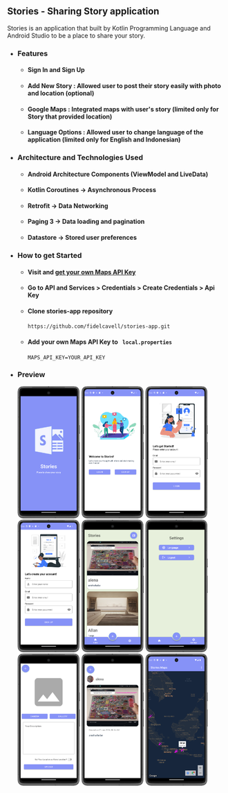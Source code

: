## Stories - Sharing Story application
Stories is an application that built by Kotlin Programming Language and Android Studio to be a place to share your story. 

- ### Features
  - #### Sign In and Sign Up
  - #### Add New Story : Allowed user to post their story easily with photo and location (optional)
  - #### Google Maps : Integrated maps with user's story (limited only for Story that provided location)
  - #### Language Options : Allowed user to change language of the application (limited only for English and Indonesian)
 
- ### Architecture and Technologies Used
  - #### Android Architecture Components (ViewModel and LiveData)
  - #### Kotlin Coroutines -> Asynchronous Process
  - #### Retrofit -> Data Networking
  - #### Paging 3 -> Data loading and pagination
  - #### Datastore -> Stored user preferences
 
- ### How to get Started
  - #### Visit and [get your own Maps API Key](https://console.cloud.google.com/apis/enableflow?apiid=maps-android-backend.googleapis.com&keyType=CLIENT_SIDE_ANDROID&project=charming-shield-422908-v1)
  - #### Go to API and Services > Credentials > Create Credentials > Api Key
  - #### Clone stories-app repository
    ````
    https://github.com/fidelcavell/stories-app.git
    ````
  - #### Add your own Maps API Key to `  local.properties  `
    ````
    MAPS_API_KEY=YOUR_API_KEY
    ````
    
- ### Preview
  <img alt="Splash Screen" src="screenshots/splash_screenshot.png" width="30%" /> <img alt="Welcome Screen" src="screenshots/welcome_screenshot.png" width="30%" /> <img alt="Sign in Screen" src="screenshots/login_screenshot.png" width="30%" />
  <img alt="Sign up Screen" src="screenshots/sign_up_screenshot.png" width="30%" /> <img alt="Home Screen" src="screenshots/home_screenshot.png" width="30%" /> <img alt="Settings Screen" src="screenshots/settings_screenshots.png" width="30%" /> 
  <img alt="Add Story Screen" src="screenshots/add_story_screenshot.png" width="30%" /> <img alt="Detail Story Screen" src="screenshots/detail_story_screenshot.png" width="30%" /> <img alt="Google Maps Screen" src="screenshots/maps_screenshot.png" width="30%" /> 
